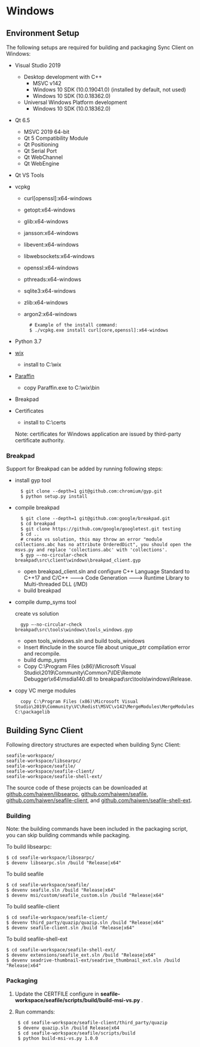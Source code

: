 # Windows

## Environment Setup

The following setups are required for building and packaging Sync Client on Windows:

* Visual Studio 2019
    * Desktop development with C++
        * MSVC v142
        * Windows 10 SDK (10.0.19041.0) (installed by default, not used)
        * Windows 10 SDK (10.0.18362.0)
    * Universal Windows Platform development
        * Windows 10 SDK (10.0.18362.0)
* Qt 6.5
    * MSVC 2019 64-bit
    * Qt 5 Compatibility Module
    * Qt Positioning
    * Qt Serial Port
    * Qt WebChannel
    * Qt WebEngine
* Qt VS Tools
* vcpkg
    * curl\[openssl\]:x64-windows
    * getopt:x64-windows
    * glib:x64-windows
    * jansson:x64-windows
    * libevent:x64-windows
    * libwebsockets:x64-windows
    * openssl:x64-windows
    * pthreads:x64-windows
    * sqlite3:x64-windows
    * zlib:x64-windows
    * argon2:x64-windows

            # Example of the install command:
            $ ./vcpkg.exe install curl[core,openssl]:x64-windows

* Python 3.7
* [wix](https://github.com/wixtoolset/wix3/releases/tag/wix3111rtm)
    * install to C:\wix
* [Paraffin](https://github.com/Wintellect/Paraffin/releases)
    * copy Paraffin.exe to C:\wix\bin
* Breakpad
* Certificates
    * install to C:\certs

    Note: certificates for Windows application are issued by third-party certificate authority.

### Breakpad

Support for Breakpad can be added by running following steps:

* install gyp tool

        $ git clone --depth=1 git@github.com:chromium/gyp.git
        $ python setup.py install

* compile breakpad

        $ git clone --depth=1 git@github.com:google/breakpad.git
        $ cd breakpad
        $ git clone https://github.com/google/googletest.git testing
        $ cd ..
        # create vs solution, this may throw an error "module collections.abc has no attribute OrderedDict", you should open the msvs.py and replace 'collections.abc' with 'collections'.
        $ gyp –-no-circular-check breakpad\src\client\windows\breakpad_client.gyp

    * open breakpad_client.sln and configure C++ Language Standard to C++17 and C/C++ ---> Code Generation ---> Runtime Library to Multi-threaded DLL (/MD)
    * build breakpad

* compile dump_syms tool

    create vs solution

        gyp –-no-circular-check breakpad\src\tools\windows\tools_windows.gyp

    * open tools_windows.sln and build tools_windows
    * Insert #include in the source file about unique_ptr compilation error and recompile.
    * build dump_syms
    * Copy C:\Program Files (x86)\Microsoft Visual Studio\2019\Community\Common7\IDE\Remote Debugger\x64\msdia140.dll to breakpad\src\tools\windows\Release.

* copy VC merge modules

        copy C:\Program Files (x86)\Microsoft Visual Studio\2019\Community\VC\Redist\MSVC\v142\MergeModules\MergeModules\Microsoft_VC142_CRT_x64.msm C:\packagelib

## Building Sync Client

Following directory structures are expected when building Sync Client:

```
seafile-workspace/
seafile-workspace/libsearpc/
seafile-workspace/seafile/
seafile-workspace/seafile-client/
seafile-workspace/seafile-shell-ext/
```

The source code of these projects can be downloaded at [github.com/haiwen/libsearpc](https://github.com/haiwen/libsearpc), [github.com/haiwen/seafile](https://github.com/haiwen/seafile), [github.com/haiwen/seafile-client](https://github.com/haiwen/seafile-client), and [github.com/haiwen/seafile-shell-ext](https://github.com/haiwen/seafile-shell-ext).

### Building

Note: the building commands have been included in the packaging script, you can skip building commands while packaging.

To build libsearpc:

```
$ cd seafile-workspace/libsearpc/
$ devenv libsearpc.sln /build "Release|x64"
```

To build seafile

```
$ cd seafile-workspace/seafile/
$ devenv seafile.sln /build "Release|x64"
$ devenv msi/custom/seafile_custom.sln /build "Release|x64"
```

To build seafile-client

```
$ cd seafile-workspace/seafile-client/
$ devenv third_party/quazip/quazip.sln /build "Release|x64"
$ devenv seafile-client.sln /build "Release|x64"
```

To build seafile-shell-ext

```
$ cd seafile-workspace/seafile-shell-ext/
$ devenv extensions/seafile_ext.sln /build "Release|x64"
$ devenv seadrive-thumbnail-ext/seadrive_thumbnail_ext.sln /build "Release|x64"
```

### Packaging

1. Update the CERTFILE configure in __seafile-workspace/seafile/scripts/build/build-msi-vs.py__ .
2. Run commands:


        $ cd seafile-workspace/seafile-client/third_party/quazip
        $ devenv quazip.sln /build Release|x64
        $ cd seafile-workspace/seafile/scripts/build
        $ python build-msi-vs.py 1.0.0
